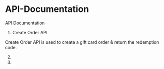 # API-Documentation
API Documentation

1. Create Order API

Create Order API is used to create a gift card order & return the redemption code.


2.
3.
